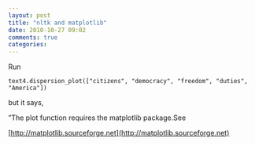 ```yaml
---
layout: post
title: "nltk and matplotlib"
date: 2010-10-27 09:02
comments: true
categories: 
---
```


Run


```
text4.dispersion_plot(["citizens", "democracy", "freedom", "duties", "America"])
```


but it says,


”The plot function requires the matplotlib package.See 

[http://matplotlib.sourceforge.net](http://matplotlib.sourceforge.net)

